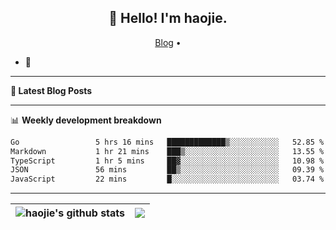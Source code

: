 <h2 align="center">👋 Hello! I'm haojie.</h2>
<p align="center">
  <a href="https://aoyouer.com">Blog</a> •
</p>


- 🔭 


-------

**📝 Latest Blog Posts**


-------

📊 **Weekly development breakdown**
<!--START_SECTION:waka-->

```txt
Go                 5 hrs 16 mins   █████████████▒░░░░░░░░░░░   52.85 %
Markdown           1 hr 21 mins    ███▒░░░░░░░░░░░░░░░░░░░░░   13.55 %
TypeScript         1 hr 5 mins     ██▓░░░░░░░░░░░░░░░░░░░░░░   10.98 %
JSON               56 mins         ██▒░░░░░░░░░░░░░░░░░░░░░░   09.39 %
JavaScript         22 mins         █░░░░░░░░░░░░░░░░░░░░░░░░   03.74 %
```

<!--END_SECTION:waka-->

-------



| <img align="center" src="https://github-readme-stats.vercel.app/api?username=haojie06&show_icons=true&theme=graywhite&show_icons=true&count_private=true&include_all_commits=true&hide_border=true" alt="haojie's github stats" /> | <img align="center" src="https://github-readme-stats.vercel.app/api/top-langs/?username=haojie06&layout=compact&theme=graywhite&hide_border=true&hide=css,html" /> |
| ------------- | ------------- |


